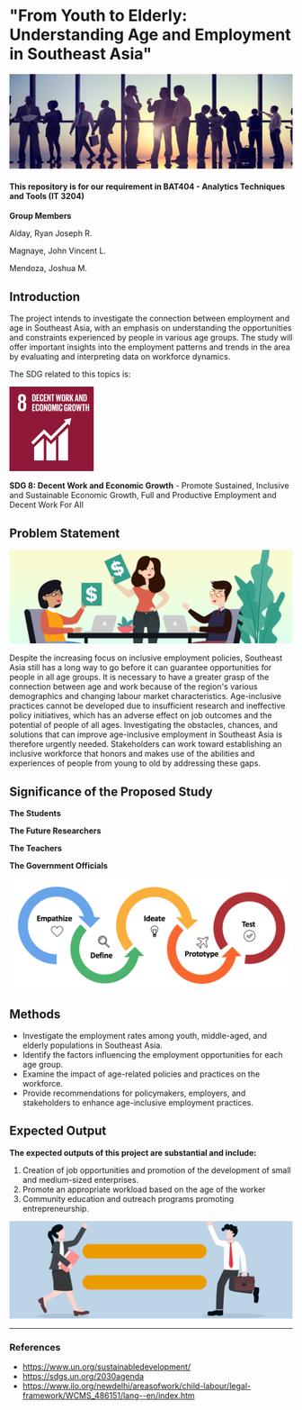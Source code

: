    # "From Youth to Elderly: Understanding Age and Employment in Southeast Asia"
![Banner](https://github.com/JanBii/ATT-FINAL_PROJECT_ALDAY-MAGNAYE-MENDOZA/blob/main/Banner.jpg)
#### This repository is for our requirement in BAT404 - Analytics Techniques and Tools (IT 3204)
**Group Members**

Alday, Ryan Joseph R.

Magnaye, John Vincent L.

Mendoza, Joshua M.

## Introduction
  The project intends to investigate the connection between employment and age in Southeast Asia, with an emphasis on understanding the opportunities and constraints experienced by people in various age groups. The study will offer important insights into the employment patterns and trends in the area by evaluating and interpreting data on workforce dynamics.
  
  The SDG related to this topics is:
  
![sdg 8](https://github.com/JanBii/ATT-FINAL_PROJECT_ALDAY-MAGNAYE-MENDOZA/blob/main/sdg%208.png)
  
  **SDG 8: Decent Work and Economic Growth** - Promote Sustained, Inclusive and Sustainable Economic Growth, Full and Productive Employment and Decent Work For All
## Problem Statement
![business](https://github.com/JanBii/ATT-FINAL_PROJECT_ALDAY-MAGNAYE-MENDOZA/blob/main/business.png)

  Despite the increasing focus on inclusive employment policies, Southeast Asia still has a long way to go before it can guarantee opportunities for people in all age groups. It is necessary to have a greater grasp of the connection between age and work because of the region's various demographics and changing labour market characteristics. Age-inclusive practices cannot be developed due to insufficient research and ineffective policy initiatives, which has an adverse effect on job outcomes and the potential of people of all ages. Investigating the obstacles, chances, and solutions that can improve age-inclusive employment in Southeast Asia is therefore urgently needed. Stakeholders can work toward establishing an inclusive workforce that honors and makes use of the abilities and experiences of people from young to old by addressing these gaps.
  
## Significance of the Proposed Study
  **The Students**
  
  **The Future Researchers**
  
  **The Teachers**
  
  **The Government Officials** 
  
![process](https://github.com/JanBii/ATT-FINAL_PROJECT_ALDAY-MAGNAYE-MENDOZA/blob/main/process.png)  
## Methods

* Investigate the employment rates among youth, middle-aged, and elderly populations in Southeast Asia.
* Identify the factors influencing the employment opportunities for each age group.
* Examine the impact of age-related policies and practices on the workforce.
* Provide recommendations for policymakers, employers, and stakeholders to enhance age-inclusive employment practices.

## Expected Output

**The expected outputs of this project are substantial and include:**

1. Creation of job opportunities and promotion of the development of small and medium-sized enterprises.
2. Promote an appropriate workload based on the age of the worker
3. Community education and outreach programs promoting entrepreneurship.

![equality](https://github.com/JanBii/ATT-FINAL_PROJECT_ALDAY-MAGNAYE-MENDOZA/blob/main/equality.jpg)

<hr>

### References

* https://www.un.org/sustainabledevelopment/
* https://sdgs.un.org/2030agenda
* https://www.ilo.org/newdelhi/areasofwork/child-labour/legal-framework/WCMS_486151/lang--en/index.htm
